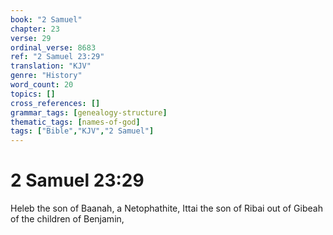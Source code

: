 ```yaml
---
book: "2 Samuel"
chapter: 23
verse: 29
ordinal_verse: 8683
ref: "2 Samuel 23:29"
translation: "KJV"
genre: "History"
word_count: 20
topics: []
cross_references: []
grammar_tags: [genealogy-structure]
thematic_tags: [names-of-god]
tags: ["Bible","KJV","2 Samuel"]
---
```


# 2 Samuel 23:29

Heleb the son of Baanah, a Netophathite, Ittai the son of Ribai out of Gibeah of the children of Benjamin,

